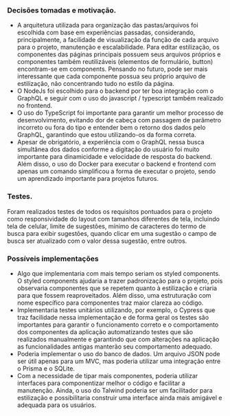 ### Decisões tomadas e motivação.

- A arquitetura utilizada para organização das pastas/arquivos foi escolhida com base em experiências passadas, considerando, principalmente, a facilidade de visualização da função de cada arquivo para o projeto, manutenção e escalabilidade. 
Para editar estilização, os componentes das páginas principais possuem seus arquivos próprios e componentes também reutilizáveis (elementos de formulário, button) encontram-se em components. Pensando no futuro, pode ser mais interessante que cada componente possua seu próprio arquivo de estilização, não concentrando tudo no estilo da página. 
- O NodeJs foi escolhido para o backend por ter boa integração com o GraphQL e seguir com o uso do javascript / typescript também realizado no frontend.
- O uso do TypeScript foi importante para garantir um melhor processo de desenvolvimento, evitando dor de cabeça com passagem de parâmetro incorreto ou fora do tipo e entender bem o retorno dos dados pelo GraphQL, garantindo que estou utilizando-os da forma correta.
- Apesar de obrigatório, a experiência com o GraphQL nessa busca simultânea dos dados conforme a digitação do usuário foi muito importante para dinamicidade e velocidade de resposta do backend. Além disso, o uso do Docker para executar o backend e frontend com apenas um comando simplificou a forma de executar o projeto, sendo um aprendizado importante para projetos futuros. 

### Testes.
Foram realizados testes de todos os requisitos pontuados para o projeto como 
responsividade do layout com tamanhos diferentes de tela, incluindo tela de celular, limite de sugestões, mínimo de caracteres do termo de busca para exibir sugestões, quando clicar em uma sugestão o campo de busca ser atualizado com o valor dessa sugestão, entre outros. 

### Possíveis implementações

- Algo que implementaria com mais tempo seriam os styled components. O styled components ajudaria a trazer padronização para o projeto, pois observaria componentes que se repetem quanto à estilização e criaria para que fossem reaproveitados. Além disso, uma estruturação com nome específico para componentes traz maior clareza ao código.
- Implementaria testes unitários utilizando, por exemplo, o Cypress que traz facilidade nessa implementação e de forma geral os testes são importantes para garantir o funcionamento correto e o comportamento dos componentes da aplicação automatizando testes que são realizados manualmente e garantindo que com alterações na aplicação as funcionalidades antigas manterão seu comportamento adequado. 
- Poderia implementar o uso do banco de dados. Um arquivo JSON pode ser útil apenas para um MVC, mas poderia utilizar uma integração entre o Prisma e o SQLite.
 - Com a necessidade de tipar mais componentes, poderia utilizar interfaces para componentizar melhor o código e facilitar a manutenção. 
Ainda, o uso do Talwind poderia ser um facilitador para estilização e possibilitaria construir uma interface ainda mais amigável e adequada para os usuários. 

